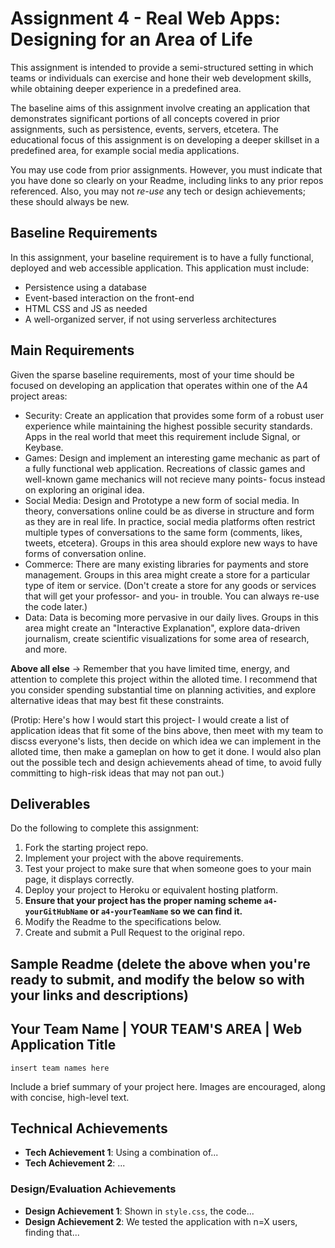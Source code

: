 Assignment 4 - Real Web Apps: Designing for an Area of Life  
===

This assignment is intended to provide a semi-structured setting in which teams or individuals can exercise and hone their web development skills, while obtaining deeper experience in a predefined area.

The baseline aims of this assignment involve creating an application that demonstrates significant portions of all concepts covered in prior assignments, such as persistence, events, servers, etcetera.
The educational focus of this assignment is on developing a deeper skillset in a predefined area, for example social media applications.

You may use code from prior assignments.
However, you must indicate that you have done so clearly on your Readme, including links to any prior repos referenced.
Also, you may not *re-use* any tech or design achievements; these should always be new.

Baseline Requirements
---

In this assignment, your baseline requirement is to have a fully functional, deployed and web accessible application.
This application must include:

- Persistence using a database
- Event-based interaction on the front-end
- HTML CSS and JS as needed
- A well-organized server, if not using serverless architectures

Main Requirements
---

Given the sparse baseline requirements, most of your time should be focused on developing an application that operates within one of the A4 project areas:

- Security: Create an application that provides some form of a robust user experience while maintaining the highest possible security standards. Apps in the real world that meet this requirement include Signal, or Keybase.
- Games: Design and implement an interesting game mechanic as part of a fully functional web application. Recreations of classic games and well-known game mechanics will not recieve many points- focus instead on exploring an original idea.
- Social Media: Design and Prototype a new form of social media. In theory, conversations online could be as diverse in structure and form as they are in real life. In practice, social media platforms often restrict multiple types of conversations to the same form (comments, likes, tweets, etcetera). Groups in this area should explore new ways to have forms of conversation online.
- Commerce: There are many existing libraries for payments and store management. Groups in this area might create a store for a particular type of item or service. (Don't create a store for any goods or services that will get your professor- and you- in trouble. You can always re-use the code later.)
- Data: Data is becoming more pervasive in our daily lives. Groups in this area might create an "Interactive Explanation", explore data-driven journalism, create scientific visualizations for some area of research, and more.

**Above all else** -> Remember that you have limited time, energy, and attention to complete this project within the alloted time. I recommend that you consider spending substantial time on planning activities, and explore alternative ideas that may best fit these constraints.

(Protip: Here's how I would start this project- I would create a list of application ideas that fit some of the bins above, then meet with my team to discss everyone's lists, then decide on which idea we can implement in the alloted time, then make a gameplan on how to get it done. I would also plan out the possible tech and design achievements ahead of time, to avoid fully committing to high-risk ideas that may not pan out.)

Deliverables
---

Do the following to complete this assignment:

1. Fork the starting project repo.
2. Implement your project with the above requirements.
3. Test your project to make sure that when someone goes to your main page, it displays correctly.
4. Deploy your project to Heroku or equivalent hosting platform.
5. **Ensure that your project has the proper naming scheme `a4-yourGitHubName` or `a4-yourTeamName` so we can find it.**
6. Modify the Readme to the specifications below.
7. Create and submit a Pull Request to the original repo.

Sample Readme (delete the above when you're ready to submit, and modify the below so with your links and descriptions)
---

## Your Team Name | YOUR TEAM'S AREA | Web Application Title
`insert team names here`

Include a brief summary of your project here.
Images are encouraged, along with concise, high-level text.

## Technical Achievements
- **Tech Achievement 1**: Using a combination of...
- **Tech Achievement 2**: ...

### Design/Evaluation Achievements
- **Design Achievement 1**: Shown in `style.css`, the code...
- **Design Achievement 2**: We tested the application with n=X users, finding that...